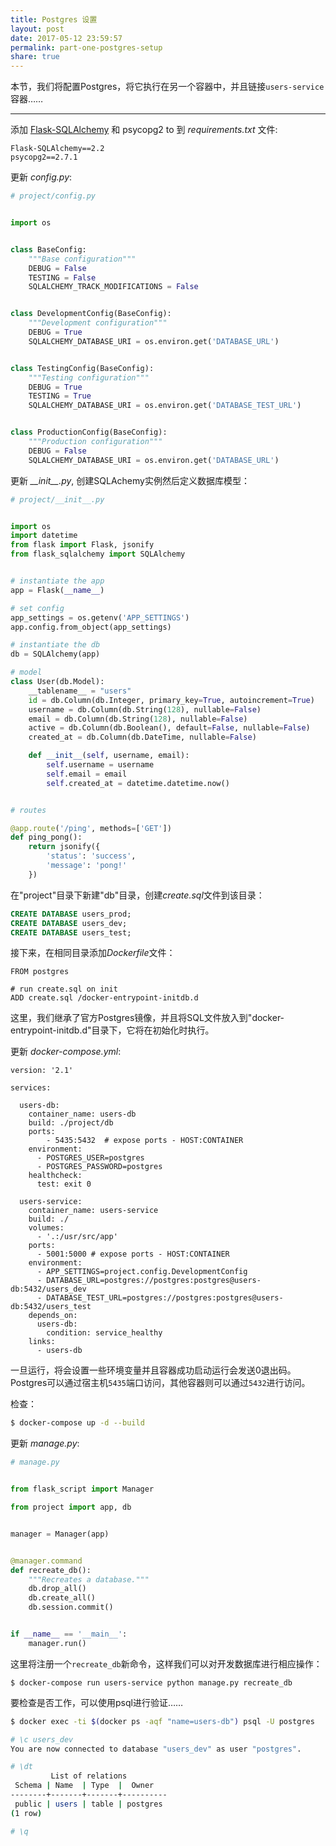 ```yaml
---
title: Postgres 设置
layout: post
date: 2017-05-12 23:59:57
permalink: part-one-postgres-setup
share: true
---
```


本节，我们将配置Postgres，将它执行在另一个容器中，并且链接`users-service`容器……

---

添加 [Flask-SQLAlchemy](http://flask-sqlalchemy.pocoo.org/) 和 psycopg2 to 到 *requirements.txt* 文件:

```
Flask-SQLAlchemy==2.2
psycopg2==2.7.1
```

更新 *config.py*:

```python
# project/config.py


import os


class BaseConfig:
    """Base configuration"""
    DEBUG = False
    TESTING = False
    SQLALCHEMY_TRACK_MODIFICATIONS = False


class DevelopmentConfig(BaseConfig):
    """Development configuration"""
    DEBUG = True
    SQLALCHEMY_DATABASE_URI = os.environ.get('DATABASE_URL')


class TestingConfig(BaseConfig):
    """Testing configuration"""
    DEBUG = True
    TESTING = True
    SQLALCHEMY_DATABASE_URI = os.environ.get('DATABASE_TEST_URL')


class ProductionConfig(BaseConfig):
    """Production configuration"""
    DEBUG = False
    SQLALCHEMY_DATABASE_URI = os.environ.get('DATABASE_URL')
```

更新 *\_\_init\_\_.py*, 创建SQLAchemy实例然后定义数据库模型：
```python
# project/__init__.py


import os
import datetime
from flask import Flask, jsonify
from flask_sqlalchemy import SQLAlchemy


# instantiate the app
app = Flask(__name__)

# set config
app_settings = os.getenv('APP_SETTINGS')
app.config.from_object(app_settings)

# instantiate the db
db = SQLAlchemy(app)

# model
class User(db.Model):
    __tablename__ = "users"
    id = db.Column(db.Integer, primary_key=True, autoincrement=True)
    username = db.Column(db.String(128), nullable=False)
    email = db.Column(db.String(128), nullable=False)
    active = db.Column(db.Boolean(), default=False, nullable=False)
    created_at = db.Column(db.DateTime, nullable=False)

    def __init__(self, username, email):
        self.username = username
        self.email = email
        self.created_at = datetime.datetime.now()


# routes

@app.route('/ping', methods=['GET'])
def ping_pong():
    return jsonify({
        'status': 'success',
        'message': 'pong!'
    })
```

在"project"目录下新建"db"目录，创建*create.sql*文件到该目录：

```sql
CREATE DATABASE users_prod;
CREATE DATABASE users_dev;
CREATE DATABASE users_test;
```

接下来，在相同目录添加*Dockerfile*文件：

```
FROM postgres

# run create.sql on init
ADD create.sql /docker-entrypoint-initdb.d
```

这里，我们继承了官方Postgres镜像，并且将SQL文件放入到"docker-entrypoint-initdb.d"目录下，它将在初始化时执行。

更新 *docker-compose.yml*:

```
version: '2.1'

services:

  users-db:
    container_name: users-db
    build: ./project/db
    ports:
        - 5435:5432  # expose ports - HOST:CONTAINER
    environment:
      - POSTGRES_USER=postgres
      - POSTGRES_PASSWORD=postgres
    healthcheck:
      test: exit 0

  users-service:
    container_name: users-service
    build: ./
    volumes:
      - '.:/usr/src/app'
    ports:
      - 5001:5000 # expose ports - HOST:CONTAINER
    environment:
      - APP_SETTINGS=project.config.DevelopmentConfig
      - DATABASE_URL=postgres://postgres:postgres@users-db:5432/users_dev
      - DATABASE_TEST_URL=postgres://postgres:postgres@users-db:5432/users_test
    depends_on:
      users-db:
        condition: service_healthy
    links:
      - users-db
```

一旦运行，将会设置一些环境变量并且容器成功启动运行会发送0退出码。Postgres可以通过宿主机`5435`端口访问，其他容器则可以通过`5432`进行访问。

检查：

```sh
$ docker-compose up -d --build
```

更新 *manage.py*:

```python
# manage.py


from flask_script import Manager

from project import app, db


manager = Manager(app)


@manager.command
def recreate_db():
    """Recreates a database."""
    db.drop_all()
    db.create_all()
    db.session.commit()


if __name__ == '__main__':
    manager.run()
```

这里将注册一个`recreate_db`新命令，这样我们可以对开发数据库进行相应操作：
```
$ docker-compose run users-service python manage.py recreate_db
```

要检查是否工作，可以使用psql进行验证……

```sh
$ docker exec -ti $(docker ps -aqf "name=users-db") psql -U postgres

# \c users_dev
You are now connected to database "users_dev" as user "postgres".

# \dt
         List of relations
 Schema | Name  | Type  |  Owner
--------+-------+-------+----------
 public | users | table | postgres
(1 row)

# \q
```

